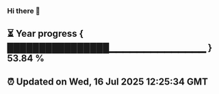 ### Hi there 👋
⏳ Year progress { ████████████████▁▁▁▁▁▁▁▁▁▁▁▁▁▁ } 53.84 %
---
⏰ Updated on Wed, 16 Jul 2025 12:25:34 GMT
---
